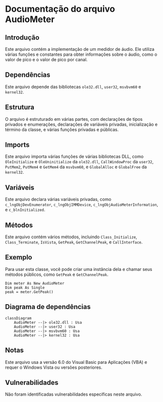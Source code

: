 # Documentação do arquivo AudioMeter

## Introdução

Este arquivo contém a implementação de um medidor de áudio. Ele utiliza várias funções e constantes para obter informações sobre o áudio, como o valor de pico e o valor de pico por canal.

## Dependências

Este arquivo depende das bibliotecas `ole32.dll`, `user32`, `msvbvm60` e `kernel32`.

## Estrutura

O arquivo é estruturado em várias partes, com declarações de tipos privados e enumerações, declarações de variáveis privadas, inicialização e término da classe, e várias funções privadas e públicas.

## Imports

Este arquivo importa várias funções de várias bibliotecas DLL, como `OleInitialize` e `OleUninitialize` da `ole32.dll`, `CallWindowProc` da `user32`, `PutMem2`, `PutMem4` e `GetMem4` da `msvbvm60`, e `GlobalAlloc` e `GlobalFree` da `kernel32`.

## Variáveis

Este arquivo declara várias variáveis privadas, como `c_lngObjDevEnumerator`, `c_lngObjIMMDevice`, `c_lngObjAudioMeterInformation`, e `c_blnInitialized`.

## Métodos

Este arquivo contém vários métodos, incluindo `Class_Initialize`, `Class_Terminate`, `IsVista`, `GetPeak`, `GetChannelPeak`, e `CallInterface`.

## Exemplo

Para usar esta classe, você pode criar uma instância dela e chamar seus métodos públicos, como `GetPeak` e `GetChannelPeak`.

```vba
Dim meter As New AudioMeter
Dim peak As Single
peak = meter.GetPeak()
```

## Diagrama de dependências

```mermaid
classDiagram
    AudioMeter --|> ole32.dll : Usa
    AudioMeter --|> user32 : Usa
    AudioMeter --|> msvbvm60 : Usa
    AudioMeter --|> kernel32 : Usa
```

## Notas

Este arquivo usa a versão 6.0 do Visual Basic para Aplicações (VBA) e requer o Windows Vista ou versões posteriores.

## Vulnerabilidades

Não foram identificadas vulnerabilidades específicas neste arquivo.